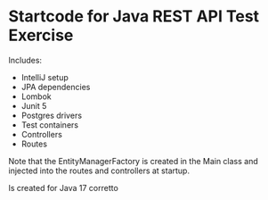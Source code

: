 # Startcode for Java REST API Test Exercise

Includes:

- IntelliJ setup
- JPA dependencies
- Lombok
- Junit 5
- Postgres drivers
- Test containers
- Controllers
- Routes

Note that the EntityManagerFactory is created in the Main class and injected into 
the routes and controllers at startup.

Is created for Java 17 corretto


